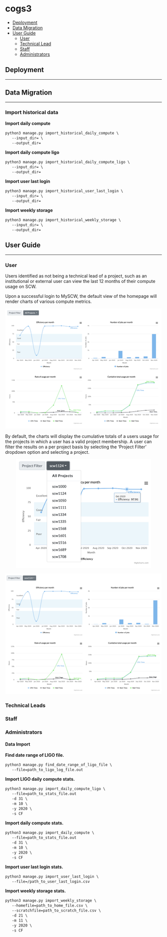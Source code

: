 # cogs3

* [Deployment](#deployment)
* [Data Migration](#data-migration)
* [User Guide](#user-guide)
  * [User](#user)
  * [Technical Lead](#technical-leads)
  * [Staff](#staff)
  * [Administrators](#administrators)


## Deployment
---

## Data Migration
---

### Import historical data

**Import daily compute**

```
python3 manage.py import_historical_daily_compute \
   --input_dir= \
   --output_dir=
```

**Import daily compute ligo**

```
python3 manage.py import_historical_daily_compute_ligo \
   --input_dir= \
   --output_dir=
```

**Import user last login**

```
python3 manage.py import_historical_user_last_login \
   --input_dir= \
   --output_dir=
```

**Import weekly storage**

```
python3 manage.py import_historical_weekly_storage \
   --input_dir= \
   --output_dir=
```

## User Guide
---

### User

Users identified as not being a technical lead of a project, such as an institutional or external user can view the last 12 months of their compute usage on SCW. 

Upon a successful login to MySCW, the default view of the homepage will render charts of various compute metrics. 

<p align="center">
    <img src="img/user-default-charts.png">
</p>
  
By default, the charts will display the cumulative totals of a users usage for the projects in which a user has a valid project membership. A user can filter the results on a per project basis by selecting the ‘Project Filter’ dropdown option and selecting a project.

<p align="center">
    <img src="img/user-project-filter.png" height=350>
</p>

<p align="center">
    <img src="img/user-project-chart.png">
</p>
  
### Technical Leads

### Staff

### Administrators

#### Data Import

**Find date range of LIGO file.**

   ```
   python3 manage.py find_date_range_of_ligo_file \
      --file=path_to_ligo_log_file.out
   ```

**Import LIGO daily compute stats.**
    
   ```
   python3 manage.py import_daily_compute_ligo \
      --file=path_to_stats_file.out
      -d 31 \
      -m 10 \
      -y 2020 \
      -s CF
   ```

**Import daily compute stats.**
    
   ```
   python3 manage.py import_daily_compute \
      --file=path_to_stats_file.out
      -d 31 \
      -m 10 \
      -y 2020 \
      -s CF
   ```

**Import user last login stats.**

   ```
   python3 manage.py import_user_last_login \
      --file=/path_to_user_last_login.csv
   ```

**Import weekly storage stats.**

   ```
   python3 manage.py import_weekly_storage \
      --homefile=path_to_home_file.csv \
      --scratchfile=path_to_scratch_file.csv \
      -d 21 \
      -m 11 \
      -y 2020 \
      -s CF
   ```
